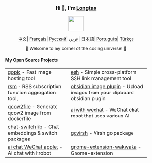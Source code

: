 <div align="center" style="background-image: url('https://pic.longtao.fun/pics/24/8712160154167691113610916885165716016931_gopic_.gif'); background-size: cover; background-position: center; padding: 20px;">
    <h3>Hi 👋, I'm <a href="https://longtao.fun">Longtao</a></h3>
    <p align="center">
        <a href="https://longtao.fun">
            <img src="cat.webp" width="50"/>
        </a>
    </p>
    <p align="center">
        <a href="https://github.com/eust-w/eust-w/blob/main/README_CN.md"><span>中文</span></a>|
        <a href="https://github.com/eust-w/eust-w/blob/main/README_FR.md"><span>Français</span></a>|
        <a href="https://github.com/eust-w/eust-w/blob/main/README_RU.md"><span>Русский</span></a>|
        <a href="https://github.com/eust-w/eust-w/blob/main/README_AR.md"><span>عربي</span></a>|
        <a href="https://github.com/eust-w/eust-w/blob/main/README_JP.md"><span>日本語</span></a>|
        <a href="https://github.com/eust-w/eust-w/blob/main/README_PTBR.md"><span>Português</span></a>|
        <a href="https://github.com/eust-w/eust-w/blob/main/README_TR.md"><span>Türkçe</span></a>
    </p>
    <p>🌟 Welcome to my corner of the coding universe! 🌟</p>
    <h4 align="left">My Open Source Projects</h4>
    <table align="center">
        <tr>
            <td><a href="https://github.com/eust-w/gopic">gopic</a> - Fast image hosting tool</td>
            <td><a href="https://github.com/eust-w/esh">esh</a> - Simple cross-platform SSH link management tool</td>
        </tr>
        <tr>
            <td><a href="https://github.com/eust-w/rsm">rsm</a> - RSS subscription function aggregation tool,</td>
            <td><a href="https://github.com/eust-w/obsidian-image-auto-upload">obsidian image plugin</a> - Upload images from your clipboard obsidian plugin</td>
        </tr>
        <tr>
            <td><a href="https://github.com/eust-w/qcow2file">qcow2file</a> - Generate qcow2 image from dockerfile</td>
            <td><a href="https://github.com/eust-w/aiPlatform">ai with wechat</a> - WeChat chat robot that uses various AI</td>
        </tr>
        <tr>
            <td><a href="https://github.com/eust-w/openai-chat-switch">chat-switch lib</a> - Chat embeddings & switch packages</td>
            <td><a href="https://github.com/eust-w/govirsh">govirsh</a> - Virsh go package</td>
        </tr>
        <tr>
            <td><a href="https://github.com/eust-w/ltrobot-mimiwechat">ai chat WeChat applet</a> - Ai chat with ltrobot</td>
            <td><a href="https://github.com/eust-w/gnome-extension-wakwaka">gnome-extension-wakwaka</a> - Gnome-extension</td>
        </tr>
    </table>
</div>

